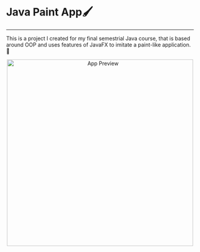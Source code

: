 # Java Paint App🖌️
---
This is a project I created for my final semestrial Java course, that is based around OOP and uses features of JavaFX to imitate a paint-like application.🎨
<div align="center">
<img src="https://github.com/daianamuf/paint-app-Java/assets/113838059/2734b3e2-fece-4543-bb40-e36cfa5cef71" width="500" height="500" alt="App Preview">
</div>
